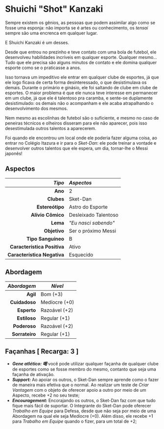 # Shuichi "Shot" Kanzaki

Sempre existem os gênios, as pessoas que podem assimilar algo como se fosse uma esponja: não importa se é artes ou conhecimento, os _tensai_ sempre são uma encrenca em qualquer lugar.

E Shuichi Kanzaki é um desses.

Desde que entrou no prezinho e teve contato com uma bola de futebol, ele desenvolveu habilidades incríveis em qualquer esporte. Qualquer mesmo... Tudo que ele precisa são alguns minutos de contato e ele domina qualquer esporte como se o praticasse a anos.

Isso tornava um impeditivo ele entrar em qualquer clube de esportes, já que ele logo ficava de certa forma desinteressado, o que desistimulava os demais. Durante o primário e ginásio, ele foi saltando de clube em clube de esportes. O maior problema é que ele nunca teve interesse em permanecer em um clube, já que ele é talentoso pra caramba, e sente-se duplamente desistimulado: os demais não o acompanham e ele acaba atrapalhando o desenvolvimento dos mesmos.

Nem mesmo as escolinhas de futebol são o suficiente, e mesmo no caso de peneiras técnicos e olheiros disseram para ele não aparecer, pois isso desestimulada outros talentos a aparecerem.

Foi quando ele encontrou um local onde ele poderia fazer alguma coisa, ao entrar no Colégio Itazura e ir para o _Sket-Dan_: ele pode treinar a vontade e desenvolver outros talentos que ele espera, um dia, tornar-lhe o Messi japonês!

## Aspectos

|                  ___Tipo___ | ___Aspectos___       |
|----------------------------:|:---------------------|
|                     __Ano__ | 2                    |
|                  __Clubes__ | Sket-Dan             |
|             __Estereótipo__ | Astro do Esporte     |
|           __Alívio Cômico__ | Desleixado Talentoso |
|                    __Lema__ | _"Eu nasci sabendo"_ |
|                __Objetivo__ | Ser o próximo Messi  |
|          __Tipo Sanguíneo__ | B                    |
| __Característica Positiva__ | Ativo                |
| __Característica Negativa__ | Esquecido            |

## Abordagem

| ___Abordagem___ | ___Nível___   |
|----------------:|---------------|
|        __Agil__ | Bom (+3)      |
|   __Cuidadoso__ | Medíocre (+0) |
|     __Esperto__ | Razoável (+2) |
|    __Estiloso__ | Regular (+1)  |
|    __Poderoso__ | Razoável (+2) |
|  __Sorrateiro__ | Regular (+1)  |

## Façanhas [ Recarga: 3 ]

+ ___Gene atlético: 喝___ você pode utilizar qualquer façanha de qualquer clube de esportes como se fosse membro do mesmo, contanto que seja uma façanha de ativação.
+ __*Support:*__ Ao apoiar os outros, o Sket-Dan sempre aprende como o fazer de maneira mais efetiva que o normal. Ao realizar um teste de _Criar Vantagem_ com o objeto de oferecer apoio a outro por meio de um Aspecto, recebe +2 no seu teste;
+ __*Encouragement:*__ Encorajando os outros, o Sket-Dan faz com que tudo fique mais fácil de suportar. O Integrante do Sket-Dan pode oferecer _Trabalho em Equipe_ para Defesa, desde que não seja por meio de uma Abordagem na qual ele seja Medíocre (+0). Além disso, ele recebe +1 para _Trabalho em Equipe_ quando o fizer, para um total de +2;
